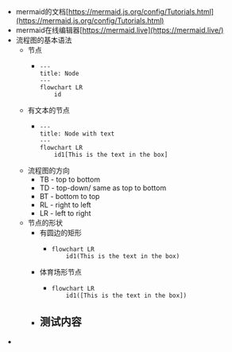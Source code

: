 - mermaid的文档[https://mermaid.js.org/config/Tutorials.html](https://mermaid.js.org/config/Tutorials.html)
- mermaid在线编辑器[https://mermaid.live](https://mermaid.live/)
- 流程图的基本语法
	- 节点
		- ```mermaid
		  ---
		  title: Node
		  ---
		  flowchart LR
		      id
		  
		  ```
	- 有文本的节点
		- ```mermaid
		  ---
		  title: Node with text
		  ---
		  flowchart LR
		      id1[This is the text in the box]
		  ```
	- 流程图的方向
		- TB - top to bottom
		- TD - top-down/ same as top to bottom
		- BT - bottom to top
		- RL - right to left
		- LR - left to right
	- 节点的形状
		- 有圆边的矩形
			- ```mermaid
			  flowchart LR
			      id1(This is the text in the box)
			  ```
		- 体育场形节点
			- ```mermaid
			  flowchart LR
			      id1([This is the text in the box])
			  ```
		- 测试内容
			-
-